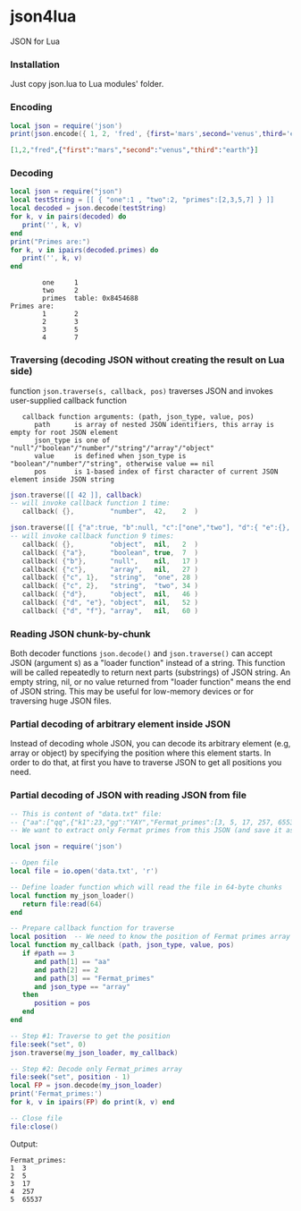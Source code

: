 # json4lua
JSON for Lua

### Installation
Just copy json.lua to Lua modules' folder.


### Encoding

```lua
local json = require('json')
print(json.encode({ 1, 2, 'fred', {first='mars',second='venus',third='earth'} }))
```
```json
[1,2,"fred",{"first":"mars","second":"venus","third":"earth"}]
```

### Decoding

```lua
local json = require("json")
local testString = [[ { "one":1 , "two":2, "primes":[2,3,5,7] } ]]
local decoded = json.decode(testString)
for k, v in pairs(decoded) do
   print('', k, v)
end
print("Primes are:")
for k, v in ipairs(decoded.primes) do
   print('', k, v)
end
```
```
        one     1
        two     2
        primes  table: 0x8454688
Primes are:
        1       2
        2       3
        3       5
        4       7
```

### Traversing (decoding JSON without creating the result on Lua side)

function  `json.traverse(s, callback, pos)`  traverses JSON and invokes user-supplied callback function
```
   callback function arguments: (path, json_type, value, pos)
      path      is array of nested JSON identifiers, this array is empty for root JSON element
      json_type is one of "null"/"boolean"/"number"/"string"/"array"/"object"
      value     is defined when json_type is "boolean"/"number"/"string", otherwise value == nil
      pos       is 1-based index of first character of current JSON element inside JSON string
```
```lua
json.traverse([[ 42 ]], callback)
-- will invoke callback function 1 time:
   callback( {},         "number",  42,    2  )
```
```lua
json.traverse([[ {"a":true, "b":null, "c":["one","two"], "d":{ "e":{}, "f":[] } } ]], callback)
-- will invoke callback function 9 times:
   callback( {},         "object",  nil,   2  )
   callback( {"a"},      "boolean", true,  7  )
   callback( {"b"},      "null",    nil,   17 )
   callback( {"c"},      "array",   nil,   27 )
   callback( {"c", 1},   "string",  "one", 28 )
   callback( {"c", 2},   "string",  "two", 34 )
   callback( {"d"},      "object",  nil,   46 )
   callback( {"d", "e"}, "object",  nil,   52 )
   callback( {"d", "f"}, "array",   nil,   60 )
```


### Reading JSON chunk-by-chunk

Both decoder functions `json.decode()` and `json.traverse()` can accept JSON (argument s) as a "loader function" instead of a string.
This function will be called repeatedly to return next parts (substrings) of JSON string.
An empty string, nil, or no value returned from "loader function" means the end of JSON string.
This may be useful for low-memory devices or for traversing huge JSON files.


### Partial decoding of arbitrary element inside JSON

Instead of decoding whole JSON, you can decode its arbitrary element (e.g, array or object) by specifying the position where this element starts.
In order to do that, at first you have to traverse JSON to get all positions you need.


### Partial decoding of JSON with reading JSON from file

```lua
-- This is content of "data.txt" file:
-- {"aa":["qq",{"k1":23,"gg":"YAY","Fermat_primes":[3, 5, 17, 257, 65537],"bb":0}]}
-- We want to extract only Fermat primes from this JSON (and save it as Lua array) without loading whole JSON to Lua

local json = require('json')

-- Open file
local file = io.open('data.txt', 'r')

-- Define loader function which will read the file in 64-byte chunks
local function my_json_loader()
   return file:read(64)
end

-- Prepare callback function for traverse
local position  -- We need to know the position of Fermat primes array inside this JSON
local function my_callback (path, json_type, value, pos)
   if #path == 3
      and path[1] == "aa"
      and path[2] == 2
      and path[3] == "Fermat_primes"
      and json_type == "array"
   then
      position = pos
   end
end

-- Step #1: Traverse to get the position
file:seek("set", 0)
json.traverse(my_json_loader, my_callback)

-- Step #2: Decode only Fermat_primes array
file:seek("set", position - 1)
local FP = json.decode(my_json_loader)
print('Fermat_primes:')
for k, v in ipairs(FP) do print(k, v) end

-- Close file
file:close()
```

Output:

```
Fermat_primes:
1  3
2  5
3  17
4  257
5  65537
```
